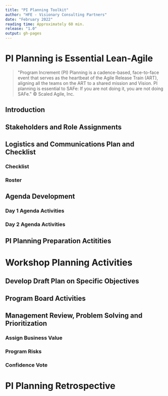 ```yaml
---
title: "PI Planning Toolkit"
author: "HFE - Visionary Consulting Partners"
date: "February 2022"
reading time: Approximately 60 min.
release: "1.0"
output: gh-pages
---
```


# PI Planning is Essential Lean-Agile

> "Program Increment (PI) Planning is a cadence-based, face-to-face event that serves as the heartbeat of the Agile Release Train (ART), aligning all the teams on the ART to a shared mission and Vision. PI planning is essential to SAFe: If you are not doing it, you are not doing SAFe." © Scaled Agile, Inc.

## Introduction

## Stakeholders and Role Assignments

## Logistics and Communications Plan and Checklist

### Checklist

### Roster

## Agenda Development

### Day 1 Agenda Activities

### Day 2 Agenda Activities

## PI Planning Preparation Actitities

# Workshop Planning Activities

## Develop Draft Plan on Specific Objectives

## Program Board Activities

## Management Review, Problem Solving and Prioritization

### Assign Business Value

### Program Risks

### Confidence Vote

# PI Planning Retrospective
